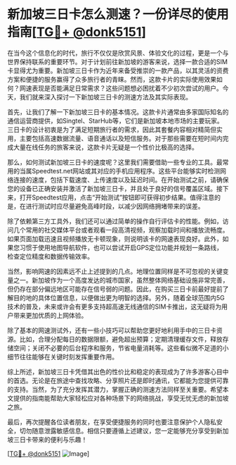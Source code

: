 # 新加坡三日卡怎么测速？一份详尽的使用指南[[TG💪+ @donk5151](https://t.me/s/donk5151)]

在当今这个信息化的时代，旅行不仅仅是欣赏风景、体验文化的过程，更是一个与世界保持联系的重要环节。对于计划前往新加坡的游客来说，选择一款合适的SIM卡显得尤为重要。新加坡三日卡作为近年来备受推崇的一款产品，以其灵活的资费方案和便捷的服务赢得了众多旅行者的青睐。然而，这款卡片的实际使用效果如何？网速表现是否能满足日常需求？这些问题想必困扰着不少初次尝试的用户。今天，我们就来深入探讨一下新加坡三日卡的测速方法及其实际表现。

首先，让我们了解一下新加坡三日卡的基本情况。这款卡片通常由多家国际知名的通信运营商提供，如Singtel、StarHub等，它们是新加坡本地市场的主要玩家。三日卡的设计初衷是为了满足短期旅行者的需求，因此其套餐内容相对精简但实用，主要包括高速数据流量、语音通话以及短信服务。对于那些需要在短时间内完成大量在线任务的旅客来说，这款卡片无疑是一个性价比极高的选择。

那么，如何测试新加坡三日卡的速度呢？这里我们需要借助一些专业的工具。最常用的当属Speedtest.net网站或其对应的手机应用程序。这些平台能够实时检测网络连接的速度，包括下载速度、上传速度以及延迟时间。在开始测试之前，请确保您的设备已正确安装并激活了新加坡三日卡，并且处于良好的信号覆盖区域。接下来，打开Speedtest应用，点击“开始测试”按钮即可获得初步结果。值得注意的是，在进行测试时应尽量避免高峰时段，以减少因网络拥堵带来的误差。

除了依赖第三方工具外，我们还可以通过简单的操作自行评估卡的性能。例如，访问几个常用的社交媒体平台或者观看一段高清视频，观察加载时间和播放流畅度。如果页面加载迅速且视频播放无卡顿现象，则说明该卡的网速表现良好。此外，如果您习惯于使用地图导航软件，也可以尝试开启GPS定位功能并规划一条路线，检查定位精度和数据传输效率。

当然，影响网速的因素远不止上述提到的几点。地理位置同样是不可忽视的关键变量之一。新加坡作为一个高度发达的城市国家，虽然整体网络基础设施非常完善，但仍存在部分偏远地区可能存在信号弱的问题。因此，在购买三日卡前最好提前了解目的地的具体位置信息，以便做出更为明智的选择。另外，随着全球范围内5G技术的普及，未来或许会有更多支持超高速无线通信的SIM卡推出，这无疑将为用户带来更加优质的上网体验。

除了基本的网速测试外，还有一些小技巧可以帮助您更好地利用手中的三日卡资源。比如，合理分配每日的数据限额，避免超出预算；定期清理缓存文件，释放存储空间；关闭不必要的后台程序和服务，节省电量消耗等。这些看似微不足道的小细节往往能够在关键时刻发挥重要作用。

综上所述，新加坡三日卡凭借其出色的性价比和稳定的表现成为了许多游客心目中的首选。无论是在旅途中查找攻略、分享照片还是即时通讯，它都能为您提供可靠的支持。当然，为了充分发挥其潜力，掌握正确的测速方法同样至关重要。希望本文提供的指南能帮助大家轻松应对各种场景下的网络挑战，享受无忧无虑的新加坡之旅。

最后，再次提醒各位读者朋友，在享受便捷服务的同时也要注意保护个人隐私安全，切勿随意泄露敏感信息。相信只要遵循上述建议，您一定能够充分享受到新加坡三日卡带来的便利与乐趣！

[[TG💪+ @donk5151](https://t.me/s/donk5151) ![Image](https://i.postimg.cc/rwNCRYN7/Snipaste-2025-04-30-17-27-05.png)]